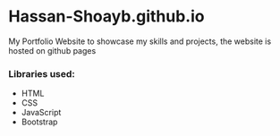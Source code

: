 # Hassan-Shoayb.github.io
My Portfolio Website to showcase my skills and projects, the website is hosted on github pages 

### Libraries used:
<ul>
  <li>HTML</li>
  <li>CSS</li>
  <li>JavaScript</li>
  <li>Bootstrap</li>
</ul>
